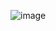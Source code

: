 ![image](https://github.com/thibaultdaoulas/test/assets/142030489/1fbe0843-6e6d-4ea0-8b0a-589d2b3b983d)
